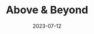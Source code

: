 ---
title: "Above & Beyond"
cc-type: hashtag
date: 2023-07-12
hashtag: above-&-beyond
tags:
  - band
---
